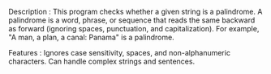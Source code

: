 Description :
This program checks whether a given string is a palindrome. 
A palindrome is a word, phrase, or sequence that reads the same backward as forward (ignoring spaces, punctuation, and capitalization). 
For example, "A man, a plan, a canal: Panama" is a palindrome.

Features :
Ignores case sensitivity, spaces, and non-alphanumeric characters.
Can handle complex strings and sentences.
